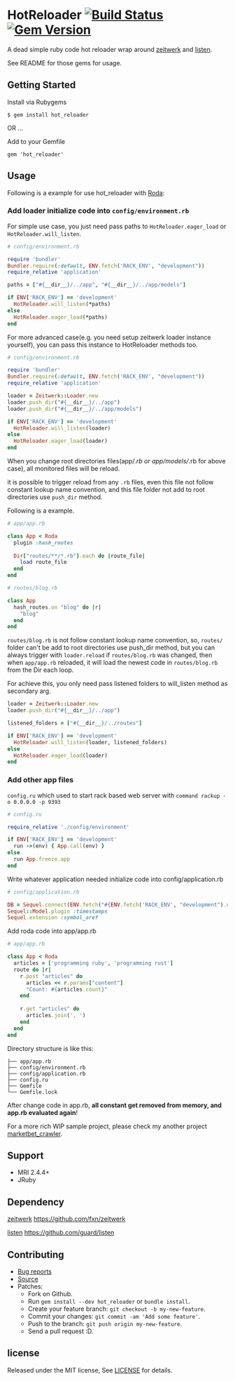 # HotReloader [![Build Status](https://travis-ci.com/zw963/hot_reloader.svg?branch=master)](https://travis-ci.com/zw963/hot_reloader) [![Gem Version](https://badge.fury.io/rb/hot_reloader.svg)](http://badge.fury.io/rb/hot_reloader)

A dead simple ruby code hot reloader wrap around [zeitwerk](https://github.com/fxn/zeitwerk) and [listen](https://github.com/guard/listen).

See README for those gems for usage.

## Getting Started

Install via Rubygems

    $ gem install hot_reloader

OR ...

Add to your Gemfile

    gem 'hot_reloader'

## Usage

Following is a example for use hot_reloader with [Roda](https://github.com/jeremyevans/roda):

### Add loader initialize code into `config/environment.rb`

For simple use case, you just need pass paths to `HotReloader.eager_load` or `HotReloader.will_listen`.

```rb
# config/environment.rb

require 'bundler'
Bundler.require(:default, ENV.fetch('RACK_ENV', "development"))
require_relative 'application'

paths = ["#{__dir__}/../app", "#{__dir__}/../app/models"]

if ENV['RACK_ENV'] == 'development'
  HotReloader.will_listen(*paths)
else
  HotReloader.eager_load(*paths)
end
```

For more advanced case(e.g. you need setup zeitwerk loader instance yourself), you
can pass this instance to HotReloader methods too.

```rb
# config/environment.rb

require 'bundler'
Bundler.require(:default, ENV.fetch('RACK_ENV', "development"))
require_relative 'application'

loader = Zeitwerk::Loader.new
loader.push_dir("#{__dir__}/../app")
loader.push_dir("#{__dir__}/../app/models")

if ENV['RACK_ENV'] == 'development'
  HotReloader.will_listen(loader)
else
  HotReloader.eager_load(loader)
end
```

When you change root directories files(app/*.rb or app/models/*.rb for above case), 
all monitored files will be reload.

it is possible to trigger reload from any `.rb` files, even this file not follow constant 
lookup name convention, and this file folder not add to root directories use `push_dir` method.

Following is a example.

```rb
# app/app.rb

class App < Roda
  plugin :hash_routes
  
  Dir["routes/**/*.rb"].each do |route_file|
    load route_file
  end
end
```

```rb
# routes/blog.rb

class App
  hash_routes.on "blog" do |r|
    "blog"
  end
end
```

`routes/blog.rb` is not follow constant lookup name convention, so, `routes/` folder can't be
add to root directories use push_dir method, but you can always trigger with `loader.reload`
if `routes/blog.rb` was changed, then when `app/app.rb` reloaded, it will load the
newest code in `routes/blog.rb` from the Dir each loop.

For achieve this, you only need pass listened folders to will_listen method as secondary arg.

```rb
loader = Zeitwerk::Loader.new
loader.push_dir("#{__dir__}/../app")

listened_folders = ["#{__dir__}/../routes"]

if ENV['RACK_ENV'] == 'development'
  HotReloader.will_listen(loader, listened_folders)
else
  HotReloader.eager_load(loader)
end
```

### Add other app files

`config.ru` which used to start rack based web server with `command rackup -o 0.0.0.0 -p 9393`

```rb
# config.ru

require_relative './config/environment'

if ENV['RACK_ENV'] == 'development'
  run ->(env) { App.call(env) }
else
  run App.freeze.app
end
```

Write whatever application needed initialize code into config/application.rb

```rb
# config/application.rb

DB = Sequel.connect(ENV.fetch("#{ENV.fetch('RACK_ENV', "development").upcase}_DATABASE_URL"), timeout: 10000)
Sequel::Model.plugin :timestamps
Sequel.extension :symbol_aref
```

Add roda code into app/app.rb

```rb
# app/app.rb

class App < Roda
  articles = ['programming ruby', 'programming rust']
  route do |r|
    r.post "articles" do
      articles << r.params["content"]
      "Count: #{articles.count}"
    end
	
	r.get "articles" do
      articles.join(', ')
    end
  end
end
```

Directory structure is like this:

```
├── app/app.rb
├── config/environment.rb
├── config/application.rb
├── config.ru
├── Gemfile
└── Gemfile.lock
```

After change code in app.rb, **all constant get removed from memory, and app.rb evaluated again**!

For a more rich WIP sample project, please check my another project [marketbet_crawler](https://github.com/zw963/marketbet_crawler).

## Support

  * MRI 2.4.4+
  * JRuby

## Dependency

[zeitwerk](https://github.com/fxn/zeitwerk) https://github.com/fxn/zeitwerk

[listen](https://github.com/guard/listen) https://github.com/guard/listen

## Contributing

  * [Bug reports](https://github.com/zw963/hot_reloader/issues)
  * [Source](https://github.com/zw963/hot_reloader)
  * Patches:
    * Fork on Github.
    * Run `gem install --dev hot_reloader` or `bundle install`.
    * Create your feature branch: `git checkout -b my-new-feature`.
    * Commit your changes: `git commit -am 'Add some feature'`.
    * Push to the branch: `git push origin my-new-feature`.
    * Send a pull request :D.

## license

Released under the MIT license, See [LICENSE](https://github.com/zw963/hot_reloader/blob/master/LICENSE) for details.

